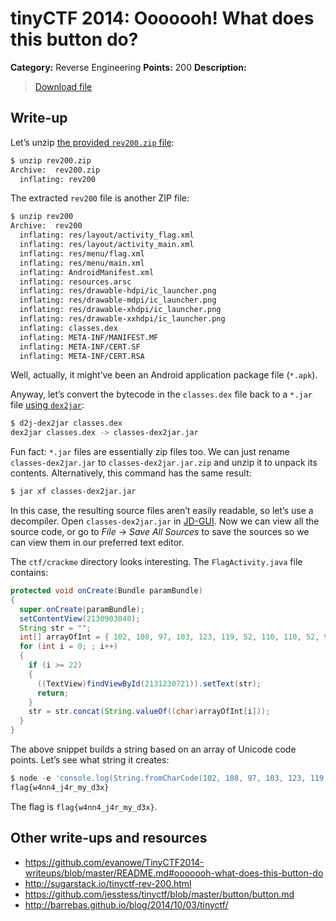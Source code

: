 # tinyCTF 2014: Ooooooh! What does this button do?

**Category:** Reverse Engineering
**Points:** 200
**Description:**

> [Download file](rev200.zip)

## Write-up

Let’s unzip [the provided `rev200.zip` file](rev200.zip):

```bash
$ unzip rev200.zip
Archive:  rev200.zip
  inflating: rev200
```

The extracted `rev200` file is another ZIP file:

```bash
$ unzip rev200
Archive:  rev200
  inflating: res/layout/activity_flag.xml
  inflating: res/layout/activity_main.xml
  inflating: res/menu/flag.xml
  inflating: res/menu/main.xml
  inflating: AndroidManifest.xml
  inflating: resources.arsc
  inflating: res/drawable-hdpi/ic_launcher.png
  inflating: res/drawable-mdpi/ic_launcher.png
  inflating: res/drawable-xhdpi/ic_launcher.png
  inflating: res/drawable-xxhdpi/ic_launcher.png
  inflating: classes.dex
  inflating: META-INF/MANIFEST.MF
  inflating: META-INF/CERT.SF
  inflating: META-INF/CERT.RSA
```

Well, actually, it might’ve been an Android application package file (`*.apk`).

Anyway, let’s convert the bytecode in the `classes.dex` file back to a `*.jar` file [using `dex2jar`](https://code.google.com/p/dex2jar/):

```bash
$ d2j-dex2jar classes.dex
dex2jar classes.dex -> classes-dex2jar.jar
```

Fun fact: `*.jar` files are essentially zip files too. We can just rename `classes-dex2jar.jar` to `classes-dex2jar.jar.zip` and unzip it to unpack its contents. Alternatively, this command has the same result:

```bash
$ jar xf classes-dex2jar.jar
```

In this case, the resulting source files aren’t easily readable, so let’s use a decompiler. Open `classes-dex2jar.jar` in [JD-GUI](http://jd.benow.ca/). Now we can view all the source code, or go to _File_ → _Save All Sources_ to save the sources so we can view them in our preferred text editor.

The `ctf/crackme` directory looks interesting. The `FlagActivity.java` file contains:

```java
protected void onCreate(Bundle paramBundle)
{
  super.onCreate(paramBundle);
  setContentView(2130903040);
  String str = "";
  int[] arrayOfInt = { 102, 108, 97, 103, 123, 119, 52, 110, 110, 52, 95, 106, 52, 114, 95, 109, 121, 95, 100, 51, 120, 125 };
  for (int i = 0; ; i++)
  {
    if (i >= 22)
    {
      ((TextView)findViewById(2131230721)).setText(str);
      return;
    }
    str = str.concat(String.valueOf((char)arrayOfInt[i]));
  }
}
```

The above snippet builds a string based on an array of Unicode code points. Let’s see what string it creates:

```js
$ node -e 'console.log(String.fromCharCode(102, 108, 97, 103, 123, 119, 52, 110, 110, 52, 95, 106, 52, 114, 95, 109, 121, 95, 100, 51, 120, 125));'
flag{w4nn4_j4r_my_d3x}
```

The flag is `flag{w4nn4_j4r_my_d3x}`.

## Other write-ups and resources

* <https://github.com/evanowe/TinyCTF2014-writeups/blob/master/README.md#ooooooh-what-does-this-button-do>
* <http://sugarstack.io/tinyctf-rev-200.html>
* <https://github.com/jesstess/tinyctf/blob/master/button/button.md>
* <http://barrebas.github.io/blog/2014/10/03/tinyctf/>

